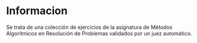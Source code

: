 # Informacion
Se trata de una colección de ejercicios de la asignatura de Métodos Algorítmicos en Resolución de Problemas validados por un juez automático.

